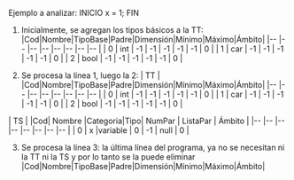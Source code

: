 Ejemplo a analizar:
INICIO 
    x = 1; 
FIN

1) Inicialmente, se agregan los tipos básicos a la TT:
|Cod|Nombre|TipoBase|Padre|Dimensión|Mínimo|Máximo|Ámbito|
|-- |--    |--      |--   |--       |--    |--    |--    |
| 0 | int  |   -1   | -1  |   -1    |  -1  |  -1  |  0   |
| 1 | car  |   -1   | -1  |   -1    |  -1  |  -1  |  0   |
| 2 | bool |   -1   | -1  |   -1    |  -1  |  -1  |  0   |

2) Se procesa la línea 1, luego la 2:
|                         TT                             |
|Cod|Nombre|TipoBase|Padre|Dimensión|Mínimo|Máximo|Ámbito|
|-- |--    |--      |--   |--       |--    |--    |--    |
| 0 | int  |   -1   | -1  |   -1    |  -1  |  -1  |  0   |
| 1 | car  |   -1   | -1  |   -1    |  -1  |  -1  |  0   |
| 2 | bool |   -1   | -1  |   -1    |  -1  |  -1  |  0   |

|                         TS                             |
|Cod| Nombre |Categoria|Tipo| NumPar | ListaPar | Ámbito |
|-- |--    |--      |--   |--       |--    |--    |--    |
| 0 |   x    |variable | 0  |   -1   |   null   |   0    |


3) Se procesa la línea 3: la última línea del programa, ya no se necesitan ni la TT ni la TS y por lo tanto se la puede eliminar
|Cod|Nombre|TipoBase|Padre|Dimensión|Mínimo|Máximo|Ámbito|
